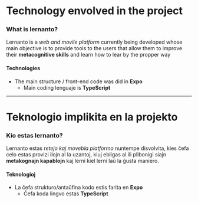 # Technology envolved in the project

### What is lernanto?
Lernanto is a *web and movile platform* currently being developed whose main objective is to provide tools to the users that allow them to improve their **metacognitive skills** and learn how to lear by the propper way

#### Technologies
* The main structure / front-end code was did in **Expo**
    * Main coding lenguaje is **TypeScript**

--------------------------------------------------------

# Teknologio implikita en la projekto

### Kio estas lernanto?
Lernanto estas *retejo kaj movebla platformo* nuntempe disvolvita, kies ĉefa celo estas provizi ilojn al la uzantoj, kiuj ebligas al ili plibonigi siajn **metakognajn kapablojn** kaj lerni kiel lerni laŭ la ĝusta maniero.

#### Teknologioj
* La ĉefa strukturo/antaŭfina kodo estis farita en **Expo**
     * Ĉefa koda lingvo estas **TypeScript**